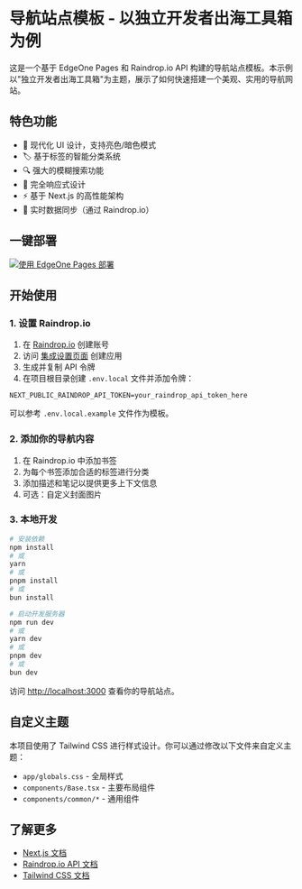 # 导航站点模板 - 以独立开发者出海工具箱为例

这是一个基于 EdgeOne Pages 和 Raindrop.io API 构建的导航站点模板。本示例以"独立开发者出海工具箱"为主题，展示了如何快速搭建一个美观、实用的导航网站。

## 特色功能

- 🎨 现代化 UI 设计，支持亮色/暗色模式
- 🏷️ 基于标签的智能分类系统
- 🔍 强大的模糊搜索功能
- 📱 完全响应式设计
- ⚡ 基于 Next.js 的高性能架构
- 🔄 实时数据同步（通过 Raindrop.io）

## 一键部署

[![使用 EdgeOne Pages 部署](https://cdnstatic.tencentcs.com/edgeone/pages/deploy.svg)](https://console.cloud.tencent.com/edgeone/pages/new?template=directory)

## 开始使用

### 1. 设置 Raindrop.io

1. 在 [Raindrop.io](https://raindrop.io) 创建账号
2. 访问 [集成设置页面](https://app.raindrop.io/settings/integrations) 创建应用
3. 生成并复制 API 令牌
4. 在项目根目录创建 `.env.local` 文件并添加令牌：

```
NEXT_PUBLIC_RAINDROP_API_TOKEN=your_raindrop_api_token_here
```

可以参考 `.env.local.example` 文件作为模板。

### 2. 添加你的导航内容

1. 在 Raindrop.io 中添加书签
2. 为每个书签添加合适的标签进行分类
3. 添加描述和笔记以提供更多上下文信息
4. 可选：自定义封面图片

### 3. 本地开发

```bash
# 安装依赖
npm install
# 或
yarn
# 或
pnpm install
# 或
bun install

# 启动开发服务器
npm run dev
# 或
yarn dev
# 或
pnpm dev
# 或
bun dev
```

访问 [http://localhost:3000](http://localhost:3000) 查看你的导航站点。

## 自定义主题

本项目使用了 Tailwind CSS 进行样式设计。你可以通过修改以下文件来自定义主题：

- `app/globals.css` - 全局样式
- `components/Base.tsx` - 主要布局组件
- `components/common/*` - 通用组件

## 了解更多

- [Next.js 文档](https://nextjs.org/docs)
- [Raindrop.io API 文档](https://developer.raindrop.io)
- [Tailwind CSS 文档](https://tailwindcss.com/docs)
